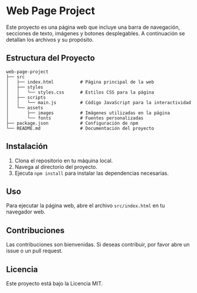 # Web Page Project

Este proyecto es una página web que incluye una barra de navegación, secciones de texto, imágenes y botones desplegables. A continuación se detallan los archivos y su propósito.

## Estructura del Proyecto

```
web-page-project
├── src
│   ├── index.html          # Página principal de la web
│   ├── styles
│   │   └── styles.css      # Estilos CSS para la página
│   ├── scripts
│   │   └── main.js         # Código JavaScript para la interactividad
│   └── assets
│       ├── images          # Imágenes utilizadas en la página
│       └── fonts           # Fuentes personalizadas
├── package.json            # Configuración de npm
└── README.md               # Documentación del proyecto
```

## Instalación

1. Clona el repositorio en tu máquina local.
2. Navega al directorio del proyecto.
3. Ejecuta `npm install` para instalar las dependencias necesarias.

## Uso

Para ejecutar la página web, abre el archivo `src/index.html` en tu navegador web. 

## Contribuciones

Las contribuciones son bienvenidas. Si deseas contribuir, por favor abre un issue o un pull request.

## Licencia

Este proyecto está bajo la Licencia MIT.